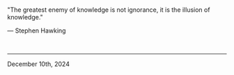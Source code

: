 
<br>

"The greatest enemy of knowledge is not ignorance, it is the illusion of knowledge."

― Stephen Hawking
 
</br>

---
December 10th, 2024
